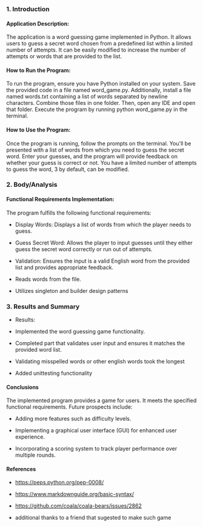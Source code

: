 
### 1. Introduction

#### Application Description:

The application is a word guessing game implemented in Python. It allows users to guess a secret word chosen from a predefined list within a limited number of attempts. It can be easily modified to increase the number of attempts or words that are provided to the list.

#### How to Run the Program:

To run the program, ensure you have Python installed on your system. Save the provided code in a file named word_game.py. Additionally, install a file named words.txt containing a list of words separated by newline characters. Combine those files in one folder. Then, open any IDE and open that folder. Execute the program by running python word_game.py in the terminal.

#### How to Use the Program:

Once the program is running, follow the prompts on the terminal. You'll be presented with a list of words from which you need to guess the secret word. Enter your guesses, and the program will provide feedback on whether your guess is correct or not. You have a limited number of attempts to guess the word, 3 by default, can be modified.

### 2. Body/Analysis

#### Functional Requirements Implementation:

The program fulfills the following functional requirements:

-   Display Words: Displays a list of words from which the player needs to guess.
    
-   Guess Secret Word: Allows the player to input guesses until they either guess the secret word correctly or run out of attempts.
    
-   Validation: Ensures the input is a valid English word from the provided list and provides appropriate feedback.
    
-   Reads words from the file.
    
-   Utilizes singleton and builder design patterns
    

### 3. Results and Summary

-   Results:
    

-   Implemented the word guessing game functionality.
    
-   Completed part that validates user input and ensures it matches the provided word list.
    
-   Validating misspelled words or other english words took the longest

-   Added unittesting functionality
    

#### Conclusions

The implemented program provides a game for users. It meets the specified functional requirements. Future prospects include:

-   Adding more features such as difficulty levels.
    
-   Implementing a graphical user interface (GUI) for enhanced user experience.
    
-   Incorporating a scoring system to track player performance over multiple rounds.

#### References

-  https://peps.python.org/pep-0008/

-  https://www.markdownguide.org/basic-syntax/

-  https://github.com/coala/coala-bears/issues/2862

-  additional thanks to a friend that sugested to make such game   
